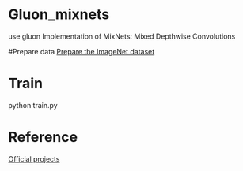 # Gluon_mixnets
use gluon Implementation of MixNets: Mixed Depthwise Convolutions

#Prepare data
[Prepare the ImageNet dataset](https://gluon-cv.mxnet.io/build/examples_datasets/imagenet.html)

# Train
python train.py

# Reference
[Official projects](https://github.com/tensorflow/tpu/tree/master/models/official/mnasnet/mixnet)
